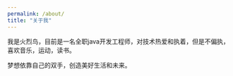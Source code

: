 ```yaml
---
permalink: /about/
title: "关于我"
---
```


我是火烈鸟，目前是一名全职java开发工程师，对技术热爱和执着，但是不偏执，喜欢音乐，运动，读书。

梦想依靠自己的双手，创造美好生活和未来。
